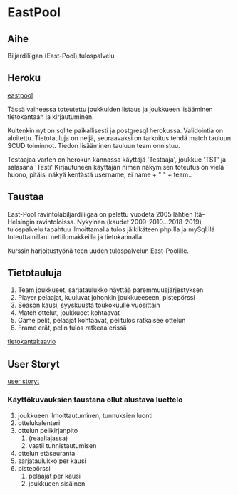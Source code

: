 # EastPool

## Aihe

Biljardiliigan (East-Pool) tulospalvelu

## Heroku

[eastpool](https://eastpool.herokuapp.com)

Tässä vaiheessa toteutettu joukkuiden listaus ja joukkueen lisääminen tietokantaan ja kirjautuminen.

Kuitenkin nyt on sqlite paikallisesti ja postgresql herokussa. Validointia on aloitettu. Tietotauluja on neljä, seuraavaksi on tarkoitus tehdä match tauluun SCUD toiminnot. 
Tiedon lisääminen tauluun team onnistuu.

Testaajaa varten on herokun kannassa käyttäjä 'Testaaja', joukkue 'TST' ja salasana 'Testi'
Kirjautuneen käyttäjän nimen näkymisen toteutus on vielä huono, pitäisi näkyä kentästä username, ei name + " " + team..

## Taustaa 

East-Pool ravintolabiljardiliigaa on pelattu vuodeta 2005 lähtien Itä-Helsingin ravintoloissa. Nykyinen (kaudet 2009-2010…2018-2019) tulospalvelu tapahtuu ilmoittamalla tulos jälkikäteen php:lla ja mySql:llä
 toteuttamillani nettilomakkeilla ja tietokannalla.

Kurssin harjoitustyönä teen uuden tulospalvelun East-Poolille.

## Tietotauluja

1. Team joukkueet, sarjataulukko näyttää paremmuusjärjestyksen
1. Player pelaajat, kuuluvat johonkin joukkueeseen, pistepörssi
1. Season kausi, syyskuusta toukokuulle vuosittain
1. Match ottelut, joukkueet kohtaavat
1. Game pelit, pelaajat kohtaavat, pelitulos ratkaisee ottelun
1. Frame erät, pelin tulos ratkeaa erissä

[tietokantakaavio](documents/EastPoolTK.pdf)

## User Storyt

[user storyt](documents/UserStories.pdf)

### Käyttökuvauksien taustana ollut alustava luettelo 

1. joukkueen ilmoittautuminen, tunnuksien luonti
1. ottelukalenteri
1. ottelun pelikirjanpito
   1. (reaaliajassa)
   1. vaatii tunnistautumisen
1. ottelun etäseuranta
1. sarjataulukko per kausi
1. pistepörssi
   1. pelaajat per kausi
   1. joukkueen sisäinen

 
